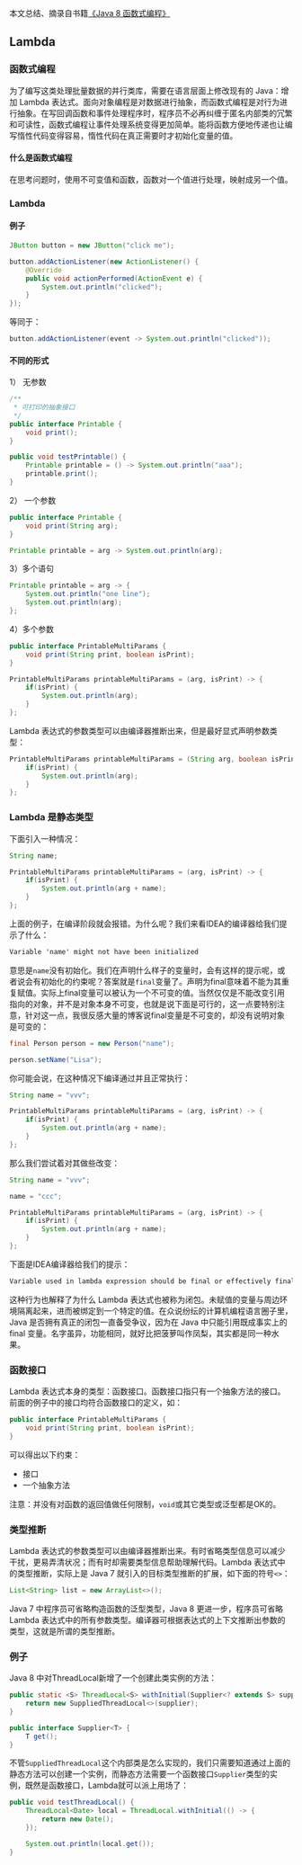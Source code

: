 本文总结、摘录自书籍[《Java 8 函数式编程》](https://www.amazon.cn/dp/B00VDSW7AE/ref=sr_1_1?s=books&ie=UTF8&qid=1528162560&sr=1-1&keywords=java+8%E5%87%BD%E6%95%B0%E5%BC%8F%E7%BC%96%E7%A8%8B)

## Lambda

### 函数式编程

为了编写这类处理批量数据的并行类库，需要在语言层面上修改现有的 Java：增加 Lambda 表达式。面向对象编程是对数据进行抽象，而函数式编程是对行为进行抽象。在写回调函数和事件处理程序时，程序员不必再纠缠于匿名内部类的冗繁和可读性，函数式编程让事件处理系统变得更加简单。能将函数方便地传递也让编写惰性代码变得容易，惰性代码在真正需要时才初始化变量的值。

#### 什么是函数式编程

在思考问题时，使用不可变值和函数，函数对一个值进行处理，映射成另一个值。

### Lambda

#### 例子

```java
JButton button = new JButton("click me");

button.addActionListener(new ActionListener() {
    @Override
    public void actionPerformed(ActionEvent e) {
        System.out.println("clicked");
    }
});
```

等同于：

```java
button.addActionListener(event -> System.out.println("clicked"));
```

#### 不同的形式

1） 无参数

```java
/**
 * 可打印的抽象接口
 */
public interface Printable {
    void print();
}

public void testPrintable() {
    Printable printable = () -> System.out.println("aaa");
    printable.print();
}
```

2） 一个参数

```java
public interface Printable {
    void print(String arg);
}

Printable printable = arg -> System.out.println(arg);
```

3）多个语句

```java
Printable printable = arg -> {
    System.out.println("one line");
    System.out.println(arg);
};
```

4）多个参数

```java
public interface PrintableMultiParams {
    void print(String print, boolean isPrint);
}

PrintableMultiParams printableMultiParams = (arg, isPrint) -> {
    if(isPrint) {
        System.out.println(arg);
    }
};
```

Lambda 表达式的参数类型可以由编译器推断出来，但是最好显式声明参数类型：

```java
PrintableMultiParams printableMultiParams = (String arg, boolean isPrint) -> {
    if(isPrint) {
        System.out.println(arg);
    }
};
```

### Lambda 是静态类型

下面引入一种情况：

```java
String name;

PrintableMultiParams printableMultiParams = (arg, isPrint) -> {
    if(isPrint) {
        System.out.println(arg + name);
    }
};
```

上面的例子，在编译阶段就会报错。为什么呢？我们来看IDEA的编译器给我们提示了什么：

```html
Variable 'name' might not have been initialized
```

意思是`name`没有初始化。我们在声明什么样子的变量时，会有这样的提示呢，或者说会有初始化的约束呢？答案就是`final`变量了。声明为final意味着不能为其重复赋值。实际上final变量可以被认为一个不可变的值。当然仅仅是不能改变引用指向的对象，并不是对象本身不可变，也就是说下面是可行的，这一点要特别注意，针对这一点，我很反感大量的博客说final变量是不可变的，却没有说明对象是可变的：

```java
final Person person = new Person("name");

person.setName("Lisa");
```

你可能会说，在这种情况下编译通过并且正常执行：

```java
String name = "vvv";

PrintableMultiParams printableMultiParams = (arg, isPrint) -> {
    if(isPrint) {
        System.out.println(arg + name);
    }
};
```

那么我们尝试着对其做些改变：

```java
String name = "vvv";

name = "ccc";

PrintableMultiParams printableMultiParams = (arg, isPrint) -> {
    if(isPrint) {
        System.out.println(arg + name);
    }
};
```

下面是IDEA编译器给我们的提示：

```xml
Variable used in lambda expression should be final or effectively final
```

这种行为也解释了为什么 Lambda 表达式也被称为闭包。未赋值的变量与周边环境隔离起来，进而被绑定到一个特定的值。在众说纷纭的计算机编程语言圈子里，Java 是否拥有真正的闭包一直备受争议，因为在 Java 中只能引用既成事实上的 final 变量。名字虽异，功能相同，就好比把菠萝叫作凤梨，其实都是同一种水果。

### 函数接口

Lambda 表达式本身的类型：函数接口。函数接口指只有一个抽象方法的接口。前面的例子中的接口均符合函数接口的定义，如：

```java
public interface PrintableMultiParams {
    void print(String print, boolean isPrint);
}
```

可以得出以下约束：

- 接口
- 一个抽象方法

注意：并没有对函数的返回值做任何限制，`void`或其它类型或泛型都是OK的。

### 类型推断

Lambda 表达式的参数类型可以由编译器推断出来。有时省略类型信息可以减少干扰，更易弄清状况；而有时却需要类型信息帮助理解代码。Lambda 表达式中的类型推断，实际上是 Java 7 就引入的目标类型推断的扩展，如下面的符号`<>`：

```java
List<String> list = new ArrayList<>();
```

Java 7 中程序员可省略构造函数的泛型类型，Java 8 更进一步，程序员可省略 Lambda 表达式中的所有参数类型。编译器可根据表达式的上下文推断出参数的类型，这就是所谓的类型推断。

### 例子

Java 8 中对ThreadLocal新增了一个创建此类实例的方法：

```java
public static <S> ThreadLocal<S> withInitial(Supplier<? extends S> supplier) {
    return new SuppliedThreadLocal<>(supplier);
}
```

```java
public interface Supplier<T> {
    T get();
}
```

不管`SuppliedThreadLocal`这个内部类是怎么实现的，我们只需要知道通过上面的静态方法可以创建一个实例，而静态方法需要一个函数接口`Supplier`类型的实例，既然是函数接口，Lambda就可以派上用场了：

```java
public void testThreadLocal() {
    ThreadLocal<Date> local = ThreadLocal.withInitial(() -> {
        return new Date();
    });

    System.out.println(local.get());
}
```